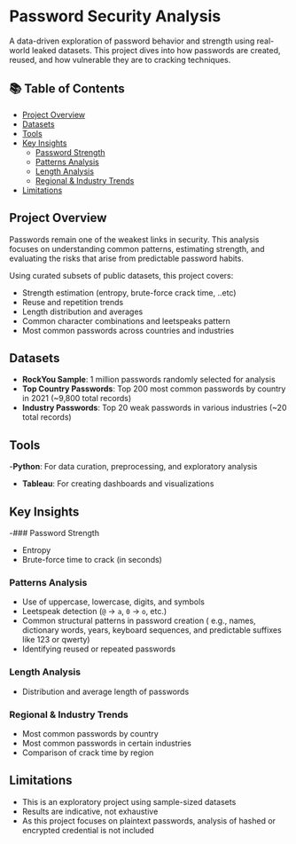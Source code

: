 # Password Security Analysis
A data-driven exploration of password behavior and strength using real-world leaked datasets. This project dives into how passwords are created, reused, and how vulnerable they are to cracking techniques.
## 📚 Table of Contents

- [Project Overview](#-project-overview)
- [Datasets](#-datasets)
- [Tools](#-tools)
- [Key Insights](#-key-insights)
  - [Password Strength](#-password-strength)
  - [Patterns Analysis](#-patterns-analysis)
  - [Length Analysis](#-length-analysis)
  - [Regional & Industry Trends](#-regional--industry-trends)
- [Limitations](#-limitations)
## Project Overview
Passwords remain one of the weakest links in security. This analysis focuses on understanding common patterns, estimating strength, and evaluating the risks that arise from predictable password habits.

Using curated subsets of public datasets, this project covers:

- Strength estimation (entropy, brute-force crack time, ..etc)
- Reuse and repetition trends
- Length distribution and averages
- Common character combinations and leetspeaks pattern
- Most common passwords across countries and industries
## Datasets
- **RockYou Sample**: 1 million passwords randomly selected for analysis  
- **Top Country Passwords**: Top 200 most common passwords by country in 2021 (~9,800 total records)  
- **Industry Passwords**: Top 20 weak passwords in various industries (~20 total records)
## Tools
-**Python**: For data curation, preprocessing, and exploratory analysis  
- **Tableau**: For creating dashboards and visualizations  
## Key Insights
-### Password Strength
- Entropy 
- Brute-force time to crack (in seconds)
### Patterns Analysis
- Use of uppercase, lowercase, digits, and symbols
- Leetspeak detection (`@` → `a`, `0` → `o`, etc.)
- Common structural patterns in password creation ( e.g., names, dictionary words, years, keyboard sequences, and predictable suffixes like 123 or qwerty)
-  Identifying reused or repeated passwords
### Length Analysis
- Distribution and average length of passwords
### Regional & Industry Trends
- Most common passwords by country
- Most common passwords in certain industries
- Comparison of crack time by region
## Limitations
- This is an exploratory project using sample-sized datasets   
- Results are indicative, not exhaustive
- As this project focuses on plaintext passwords, analysis of hashed or encrypted credential is not included
